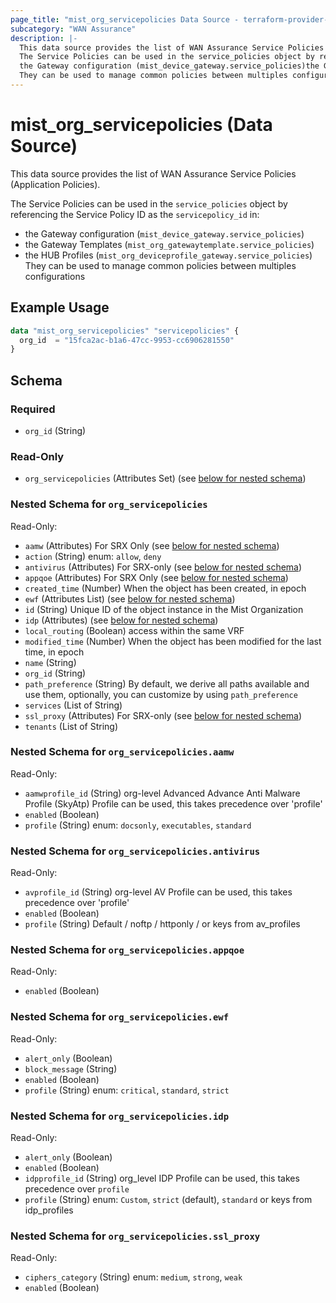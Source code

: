 ```yaml
---
page_title: "mist_org_servicepolicies Data Source - terraform-provider-mist"
subcategory: "WAN Assurance"
description: |-
  This data source provides the list of WAN Assurance Service Policies (Application Policies).
  The Service Policies can be used in the service_policies object by referencing the Service Policy ID as the servicepolicy_id in:
  the Gateway configuration (mist_device_gateway.service_policies)the Gateway Templates (mist_org_gatewaytemplate.service_policies)the HUB Profiles (mist_org_deviceprofile_gateway.service_policies)
  They can be used to manage common policies between multiples configurations
---
```


# mist_org_servicepolicies (Data Source)

This data source provides the list of WAN Assurance Service Policies (Application Policies).

The Service Policies can be used in the `service_policies` object by referencing the Service Policy ID as the `servicepolicy_id` in:
* the Gateway configuration (`mist_device_gateway.service_policies`)
* the Gateway Templates (`mist_org_gatewaytemplate.service_policies`)
* the HUB Profiles (`mist_org_deviceprofile_gateway.service_policies`)
They can be used to manage common policies between multiples configurations


## Example Usage

```terraform
data "mist_org_servicepolicies" "servicepolicies" {
  org_id  = "15fca2ac-b1a6-47cc-9953-cc6906281550"
}
```

<!-- schema generated by tfplugindocs -->
## Schema

### Required

- `org_id` (String)

### Read-Only

- `org_servicepolicies` (Attributes Set) (see [below for nested schema](#nestedatt--org_servicepolicies))

<a id="nestedatt--org_servicepolicies"></a>
### Nested Schema for `org_servicepolicies`

Read-Only:

- `aamw` (Attributes) For SRX Only (see [below for nested schema](#nestedatt--org_servicepolicies--aamw))
- `action` (String) enum: `allow`, `deny`
- `antivirus` (Attributes) For SRX-only (see [below for nested schema](#nestedatt--org_servicepolicies--antivirus))
- `appqoe` (Attributes) For SRX Only (see [below for nested schema](#nestedatt--org_servicepolicies--appqoe))
- `created_time` (Number) When the object has been created, in epoch
- `ewf` (Attributes List) (see [below for nested schema](#nestedatt--org_servicepolicies--ewf))
- `id` (String) Unique ID of the object instance in the Mist Organization
- `idp` (Attributes) (see [below for nested schema](#nestedatt--org_servicepolicies--idp))
- `local_routing` (Boolean) access within the same VRF
- `modified_time` (Number) When the object has been modified for the last time, in epoch
- `name` (String)
- `org_id` (String)
- `path_preference` (String) By default, we derive all paths available and use them, optionally, you can customize by using `path_preference`
- `services` (List of String)
- `ssl_proxy` (Attributes) For SRX-only (see [below for nested schema](#nestedatt--org_servicepolicies--ssl_proxy))
- `tenants` (List of String)

<a id="nestedatt--org_servicepolicies--aamw"></a>
### Nested Schema for `org_servicepolicies.aamw`

Read-Only:

- `aamwprofile_id` (String) org-level Advanced Advance Anti Malware Profile (SkyAtp) Profile can be used, this takes precedence over 'profile'
- `enabled` (Boolean)
- `profile` (String) enum: `docsonly`, `executables`, `standard`


<a id="nestedatt--org_servicepolicies--antivirus"></a>
### Nested Schema for `org_servicepolicies.antivirus`

Read-Only:

- `avprofile_id` (String) org-level AV Profile can be used, this takes precedence over 'profile'
- `enabled` (Boolean)
- `profile` (String) Default / noftp / httponly / or keys from av_profiles


<a id="nestedatt--org_servicepolicies--appqoe"></a>
### Nested Schema for `org_servicepolicies.appqoe`

Read-Only:

- `enabled` (Boolean)


<a id="nestedatt--org_servicepolicies--ewf"></a>
### Nested Schema for `org_servicepolicies.ewf`

Read-Only:

- `alert_only` (Boolean)
- `block_message` (String)
- `enabled` (Boolean)
- `profile` (String) enum: `critical`, `standard`, `strict`


<a id="nestedatt--org_servicepolicies--idp"></a>
### Nested Schema for `org_servicepolicies.idp`

Read-Only:

- `alert_only` (Boolean)
- `enabled` (Boolean)
- `idpprofile_id` (String) org_level IDP Profile can be used, this takes precedence over `profile`
- `profile` (String) enum: `Custom`, `strict` (default), `standard` or keys from idp_profiles


<a id="nestedatt--org_servicepolicies--ssl_proxy"></a>
### Nested Schema for `org_servicepolicies.ssl_proxy`

Read-Only:

- `ciphers_category` (String) enum: `medium`, `strong`, `weak`
- `enabled` (Boolean)